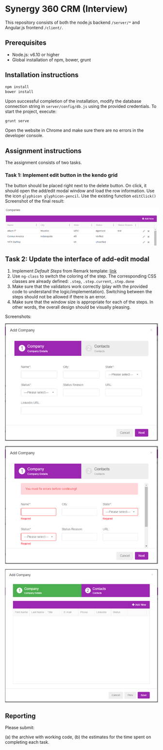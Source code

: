 Synergy 360 CRM (Interview)
===========================

This repository consists of both the node.js backend `/server/*` and Angular.js frontend `/client/`.

## Prerequisites

* Node.js: v6.10 or higher
* Global installation of npm, bower, grunt

## Installation instructions

```bash
npm install
bower install
```

Upon successful completion of the installation, modify the database connection string in `server/config/db.js` using the provided credentials. To start the project, execute:

```bash
grunt serve
```

Open the website in Chrome and make sure there are no errors in the developer console.


## Assignment instructions
The assignment consists of two tasks.

### Task 1: Implement edit button in the kendo grid
The button should be placed right next to the delete button. On click, it should open the add/edit modal window and load the row information.
Use the icon `glyphicon glyphicon-pencil`. Use the existing function `editClick()`
Screenshot of the final result:

![Image of task 1](screenshots/task1.png)

## Task 2: Update the interface of add-edit modal
1. Implement *Default Steps* from Remark template: [link](http://getbootstrapadmin.com/remark/mmenu/structure/step.html)
2. Use `ng-class` to switch the coloring of the step. The corresponding CSS classes are already defined: `.step`, `.step.current`,`.step.done`
3. Make sure that the validators work correctly (play with the provided code to understand the logic/implementation). Switching between the steps should not be allowed if there is an error.
4. Make sure that the window size is appropriate for each of the steps. In other words, the overall design should be visually pleasing.

Screenshots:

![Image of task 2a](screenshots/task2a.png)

![Image of task 2b](screenshots/task2b.png)

![Image of task 2c](screenshots/task2c.png)

## Reporting
Please submit:

(a) the archive with working code,
(b) the estimates for the time spent on completing each task.